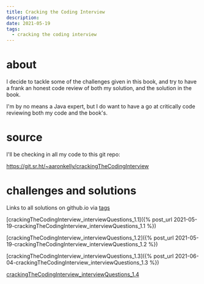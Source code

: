 ```yaml
---
title: Cracking the Coding Interview
description:
date: 2021-05-19
tags:
  - cracking the coding interview
---
```


# about
I decide to tackle some of the challenges given in this book, and try to have a frank an honest code review of both my solution, and the solution in the book.

I'm by no means a Java expert, but I do want to have a go at critically code reviewing both my code and the book's.

# source
I'll be checking in all my code to this git repo:

https://git.sr.ht/~aaronkelly/crackingTheCodingInterview

# challenges and solutions

Links to all solutions on github.io via [tags](https://aaronpkelly.github.io/Tags.html#cracking-the-coding-interview)

[crackingTheCodingInterview_interviewQuestions_1.1]({% post_url 2021-05-19-crackingTheCodingInterview_interviewQuestions_1.1 %})

[crackingTheCodingInterview_interviewQuestions_1.2]({% post_url 2021-05-19-crackingTheCodingInterview_interviewQuestions_1.2 %})

[crackingTheCodingInterview_interviewQuestions_1.3]({% post_url 2021-06-04-crackingTheCodingInterview_interviewQuestions_1.3 %})

[crackingTheCodingInterview_interviewQuestions_1.4](crackingTheCodingInterview_interviewQuestions_1.4.md)